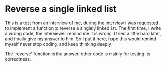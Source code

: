 # Reverse a single linked list
  This is a test from an interview of me, during the interview I was requested
  to implement a function to reverse a singlely linked list. The first time,
  I write a wrong code, the interviewer remind me it is wrong. I tried a little
  hard later, and finally give my answer to him. So I put it here, hope this
  would remind myself never stop coding, and keep thinking deeply.

  The 'reverse' function is the answer, other code is mainly for testing its
  correctness.

